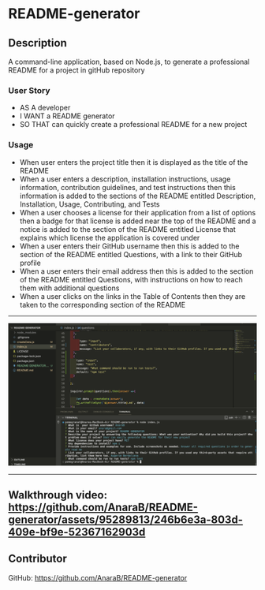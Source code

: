 # README-generator


## Description
A command-line application, based on Node.js,  to generate a professional README for a project in gitHub repository

### User Story
- AS A developer
- I WANT a README generator
- SO THAT can quickly create a professional README for a new project

### Usage 
- When user enters the project title then it is displayed as the title of the README
- When a user enters a description, installation instructions, usage information, contribution guidelines, and test instructions then this information is added to the sections of the README entitled Description, Installation, Usage, Contributing, and Tests
- When a user chooses a license for their application from a list of options then a badge for that license is added near the top of the README and a notice is added to the section of the README entitled License that explains which license the application is covered under
- When a user enters their GitHub username then this is added to the section of the README entitled Questions, with a link to their GitHub profile
- When a user enters their email address then this is added to the section of the README entitled Questions, with instructions on how to reach them with additional questions
- When a user clicks on the links in the Table of Contents then they are taken to the corresponding section of the README

----------------------------------
![readme generator demo](/assets/readme-demo.png)

-------------------------------------
Walkthrough video:
<https://github.com/AnaraB/README-generator/assets/95289813/246b6e3a-803d-409e-bf9e-52367162903d>
---------------------------------------
## Contributor 
GitHub: <https://github.com/AnaraB/README-generator>
